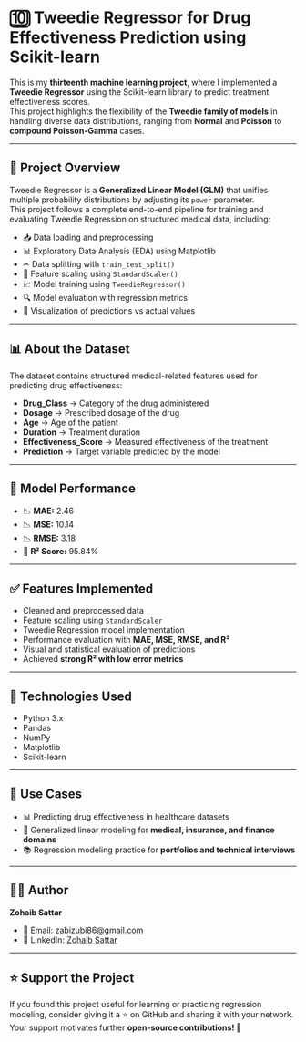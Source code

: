 # 🔟 Tweedie Regressor for Drug Effectiveness Prediction using Scikit-learn  

This is my **thirteenth machine learning project**, where I implemented a **Tweedie Regressor** using the Scikit-learn library to predict treatment effectiveness scores.  
This project highlights the flexibility of the **Tweedie family of models** in handling diverse data distributions, ranging from **Normal** and **Poisson** to **compound Poisson-Gamma** cases.  

---

## 📘 Project Overview  
Tweedie Regressor is a **Generalized Linear Model (GLM)** that unifies multiple probability distributions by adjusting its `power` parameter.  
This project follows a complete end-to-end pipeline for training and evaluating Tweedie Regression on structured medical data, including:  

- 📥 Data loading and preprocessing  
- 📊 Exploratory Data Analysis (EDA) using Matplotlib  
- ✂ Data splitting with `train_test_split()`  
- 🔧 Feature scaling using `StandardScaler()`  
- 📈 Model training using `TweedieRegressor()`  
- 🔍 Model evaluation with regression metrics  
- 🧮 Visualization of predictions vs actual values  

---

## 📊 About the Dataset  
The dataset contains structured medical-related features used for predicting drug effectiveness:  

- **Drug_Class** → Category of the drug administered  
- **Dosage** → Prescribed dosage of the drug  
- **Age** → Age of the patient  
- **Duration** → Treatment duration  
- **Effectiveness_Score** → Measured effectiveness of the treatment  
- **Prediction** → Target variable predicted by the model  

---

## 🎯 Model Performance  
- 📉 **MAE:** 2.46  
- 📉 **MSE:** 10.14  
- 📉 **RMSE:** 3.18  
- 🎯 **R² Score:** 95.84%  

---

## ✅ Features Implemented  
- Cleaned and preprocessed data  
- Feature scaling using `StandardScaler`  
- Tweedie Regression model implementation  
- Performance evaluation with **MAE, MSE, RMSE, and R²**  
- Visual and statistical evaluation of predictions  
- Achieved **strong R² with low error metrics**  

---

## 🧪 Technologies Used  
- Python 3.x  
- Pandas  
- NumPy  
- Matplotlib  
- Scikit-learn  

---

## 📂 Use Cases  
- 📊 Predicting drug effectiveness in healthcare datasets  
- 🧮 Generalized linear modeling for **medical, insurance, and finance domains**  
- 📚 Regression modeling practice for **portfolios and technical interviews**  

---

## 👨‍💻 Author  
**Zohaib Sattar**  
- 📧 Email: [zabizubi86@gmail.com](mailto:zabizubi86@gmail.com)  
- 🔗 LinkedIn: [Zohaib Sattar](https://www.linkedin.com/in/zohaib-sattar)  

---

## ⭐ Support the Project  
If you found this project useful for learning or practicing regression modeling, consider giving it a ⭐ on GitHub and sharing it with your network.  
Your support motivates further **open-source contributions! 🚀**  
